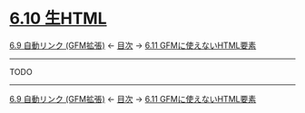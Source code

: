 # [6.10 生HTML](https://higuma.github.io/github-markdown-guide/gfm/#raw-html)

[6.9 自動リンク (GFM拡張)](autolinks-extension.md)
← [目次](index.md) →
[6.11 GFMに使えないHTML要素](disallowed-raw-html-extension.md)

------------------------------------------------------------------------

TODO

------------------------------------------------------------------------

[6.9 自動リンク (GFM拡張)](autolinks-extension.md)
← [目次](index.md) →
[6.11 GFMに使えないHTML要素](disallowed-raw-html-extension.md)
